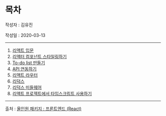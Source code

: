 # 목차

작성자 : 김유진

작성일 : 2020-03-13

---


1. [리액트 입문](docs/01.react_basic.md)
2. [리액터 컴포넌트 스타일링하기](docs/02.react_styling.md)
3. [To-do list 만들기](docs/03.react_todo.md)
4. [API 연동하기](docs/04.react_api.md)
5. [리액트 라우터](docs/05.react_router.md)
6. [리덕스](docs/06.react_redux.md)
7. [리덕스 미들웨어](docs/07.react_redux_middleware.md)
8. [리액트 프로젝트에서 타입스크립트 사용하기](docs/08.react_typescript.md)

----
출처 : [올인원 패키지 : 프론트엔드 (React)](https://react.vlpt.us/)